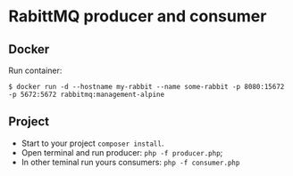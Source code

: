 # RabittMQ producer and consumer
## Docker
Run container:
```
$ docker run -d --hostname my-rabbit --name some-rabbit -p 8080:15672 -p 5672:5672 rabbitmq:management-alpine
```

## Project
* Start to your project `composer install`.
* Open terminal and run producer: `php -f producer.php`;
* In other teminal run yours consumers: `php -f consumer.php`

